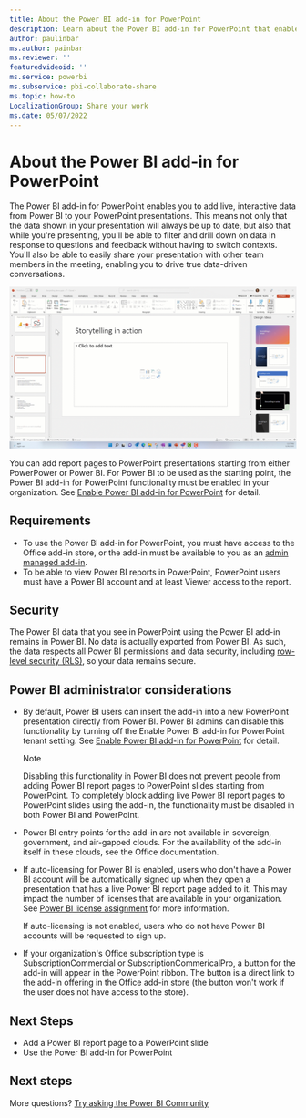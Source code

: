 ```yaml
---
title: About the Power BI add-in for PowerPoint
description: Learn about the Power BI add-in for PowerPoint that enables you to add live Power BI data to your PowerPoint presentations.
author: paulinbar
ms.author: painbar
ms.reviewer: ''
featuredvideoid: ''
ms.service: powerbi
ms.subservice: pbi-collaborate-share
ms.topic: how-to
LocalizationGroup: Share your work
ms.date: 05/07/2022
---
```


# About the Power BI add-in for PowerPoint

The Power BI add-in for PowerPoint enables you to add live, interactive data from Power BI to your PowerPoint presentations. This means not only that the data shown in your presentation will always be up to date, but also that while you're presenting, you'll be able to filter and drill down on data in response to questions and feedback without having to switch contexts. You'll also be able to easily share your presentation with other team members in the meeting, enabling you to drive true data-driven conversations.

![Screenshot of the Power BI add-in in PowerPoint](media/service-power-bi-powerpoint-add-in-about/storytelling.gif)

You can add report pages to PowerPoint presentations starting from either PowerPower or Power BI.  For Power BI to be used as the starting point, the Power BI add-in for PowerPoint functionality must be enabled in your organization. See [Enable Power BI add-in for PowerPoint](../admin/service-admin-portal-export-sharing.md#enable-power-bi-add-in-for-powerpoint) for detail.

## Requirements

* To use the Power BI add-in for PowerPoint, you must have access to the Office add-in store, or the add-in must be available to you as an [admin managed add-in](/microsoft-365/admin/manage/centralized-deployment-of-add-ins).
* To be able to view Power BI reports in PowerPoint, PowerPoint users must have a Power BI account and at least Viewer access to the report.

## Security

The Power BI data that you see in PowerPoint using the Power BI add-in remains in Power BI. No data is actually exported from Power BI. As such, the data respects all Power BI permissions and data security, including [row-level security (RLS)](../enterprise/service-admin-rls.md), so your data remains secure.

## Power BI administrator considerations

* By default, Power BI users can insert the add-in into a new PowerPoint presentation directly from Power BI. Power BI admins can disable this functionality by turning off the Enable Power BI add-in for PowerPoint tenant setting. See [Enable Power BI add-in for PowerPoint](../admin/service-admin-portal-export-sharing.md#enable-power-bi-add-in-for-powerpoint) for detail.

    >[!NOTE]
    > Disabling this functionality in Power BI does not prevent people from adding Power BI report pages to PowerPoint slides starting from PowerPoint. To completely block adding live Power BI report pages to PowerPoint slides using the add-in, the functionality must be disabled in both Power BI and PowerPoint.

* Power BI entry points for the add-in are not available in sovereign, government, and air-gapped clouds. For the availability of the add-in itself in these clouds, see the Office documentation.

* If auto-licensing for Power BI is enabled, users who don't have a Power BI account will be automatically signed up when they open a presentation that has a live Power BI report page added to it. This may impact the number of licenses that are available in your organization. See [Power BI license assignment](../enterprise/service-admin-disable-self-service.md) for more information.

    If auto-licensing is not enabled, users who do not have Power BI accounts will be requested to sign up.

* If your organization's Office subscription type is SubscriptionCommercial or SubscriptionCommericalPro, a button for the add-in will appear in the PowerPoint ribbon. The button is a direct link to the add-in offering in the Office add-in store (the button won't work if the user does not have access to the store).

## Next Steps

* Add a Power BI report page to a PowerPoint slide
* Use the Power BI add-in for PowerPoint

## Next steps

More questions? [Try asking the Power BI Community](https://community.powerbi.com/)
